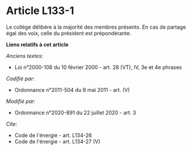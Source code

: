 # Article L133-1

Le collège délibère à la majorité des membres présents. En cas de partage égal des voix, celle du président est
prépondérante.

**Liens relatifs à cet article**

_Anciens textes_:

  - Loi n°2000-108 du 10 février 2000 - art. 28 (VT), IV, 3e et 4e phrases

_Codifié par_:

  - Ordonnance n°2011-504 du 9 mai 2011 - art. (V)

_Modifié par_:

  - Ordonnance n°2020-891 du 22 juillet 2020 - art. 3

_Cite_:

  - Code de l'énergie - art. L134-26
  - Code de l'énergie - art. L134-27 (V)
